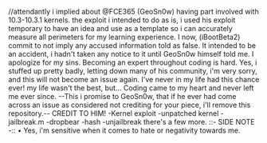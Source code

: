 //attendantly i implied about @FCE365 (GeoSn0w) having part involved with 10.3-10.3.1 kernels.
the exploit i intended to do as is, i used his exploit temporary to have an idea and use as a template so i can accurately
measure all perimeters for my learning experience.
I now, (iBootBeta2) commit to not imply any accused information told as false. It intended to be an accident, i hadn't taken any notice to it until GeoSn0w himself told me.
I apologize for my sins.
Becoming an expert throughout coding is hard. Yes, i stuffed up pretty badly, letting down many of his community, i'm very sorry, and this will not become an issue again.
I've never in my life had this chance ever! my life wasn't the best, but... Coding came to my heart and never left me ever since.
--This i promise to GeoSn0w, that if he ever had come across an issue as considered not crediting for your piece, i'll remove this repository.--
CREDIT TO HIM!
-Kernel exploit
-unpatched kernel
-jailbreak.m
-dropbear
-hash
-unjailbreak
there's a few more.
::- SIDE NOTE -::
• Yes, i'm sensitive when it comes to hate or negativity towards me.
